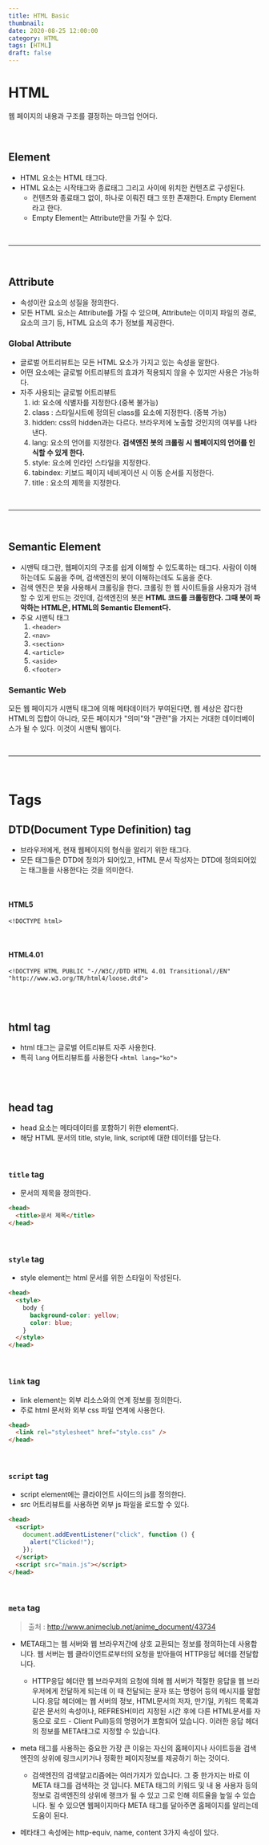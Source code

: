 ```yaml
---
title: HTML Basic
thumbnail: 
date: 2020-08-25 12:00:00
category: HTML
tags: [HTML]
draft: false
---
```


# HTML

웹 페이지의 내용과 구조를 결정하는 마크업 언어다.

<br>

## Element

- HTML 요소는 HTML 태그다.
- HTML 요소는 시작태그와 종료태그 그리고 사이에 위치한 컨텐츠로 구성된다.
  - 컨텐츠와 종료태그 없이, 하나로 이뤄진 태그 또한 존재한다. Empty Element라고 한다.
  - Empty Element는 Attribute만을 가질 수 있다.

<br>
<hr>
<br>

## Attribute

- 속성이란 요소의 성질을 정의한다.
- 모든 HTML 요소는 Attribute를 가질 수 있으며, Attribute는 이미지 파일의 경로, 요소의 크기 등, HTML 요소의 추가 정보를 제공한다.

### Global Attribute

- 글로벌 어트리뷰트는 모든 HTML 요소가 가지고 있는 속성을 말한다.
- 어떤 요소에는 글로벌 어트리뷰트의 효과가 적용되지 않을 수 있지만 사용은 가능하다.
- 자주 사용되는 글로벌 어트리뷰트
  1. id: 요소에 식별자를 지정한다.(중복 불가능)
  2. class : 스타일시트에 정의된 class를 요소에 지정한다. (중복 가능)
  3. hidden: css의 hidden과는 다르다. 브라우저에 노출할 것인지의 여부를 나타낸다.
  4. lang: 요소의 언어를 지정한다. **검색엔진 봇의 크롤링 시 웹페이지의 언어를 인식할 수 있게 한다.**
  5. style: 요소에 인라인 스타일을 지정한다.
  6. tabindex: 키보드 페이지 네비게이션 시 이동 순서를 지정한다.
  7. title : 요소의 제목을 지정한다.

<br>
<hr>
<br>

## Semantic Element

- 시맨틱 태그란, 웹페이지의 구조를 쉽게 이해할 수 있도록하는 태그다. 사람이 이해하는데도 도움을 주며, 검색엔진의 봇이 이해하는데도 도움을 준다.
- 검색 엔진은 봇을 사용해서 크롤링을 한다. 크롤링 한 웹 사이트들을 사용자가 검색할 수 있게 만드는 것인데, 검색엔진의 봇은 **HTML 코드를 크롤링한다. 그때 봇이 파악하는 HTML은, HTML의 Semantic Element다.**
- 주요 시맨틱 태그
  1. `<header>`
  2. `<nav>`
  3. `<section>`
  4. `<article>`
  5. `<aside>`
  6. `<footer>`

### Semantic Web

모든 웹 페이지가 시맨틱 태그에 의해 메타데이터가 부여된다면, 웹 세상은 잡다한 HTML의 집합이 아니라, 모든 페이지가 "의미"와 "관련"을 가지는 거대한 데이터베이스가 될 수 있다. 이것이 시맨틱 웹이다.

<br>
<hr>
<br>

# Tags

## DTD(Document Type Definition) tag

- 브라우저에게, 현재 웹페이지의 형식을 알리기 위한 태그다.
- 모든 태그들은 DTD에 정의가 되어있고, HTML 문서 작성자는 DTD에 정의되어있는 태그들을 사용한다는 것을 의미한다.

<br>

#### HTML5

`<!DOCTYPE html>`

<br>

#### HTML4.01

`<!DOCTYPE HTML PUBLIC "-//W3C//DTD HTML 4.01 Transitional//EN" "http://www.w3.org/TR/html4/loose.dtd">`

<br>
<br>

## html tag

- html 태그는 글로벌 어트리뷰트 자주 사용한다.
- 특히 `lang` 어트리뷰트를 사용한다 `<html lang="ko">`

<br>
<br>

## head tag

- head 요소는 메타데이터를 포함하기 위한 element다.
- 해당 HTML 문서의 title, style, link, script에 대한 데이터를 담는다.

<br>

### `title` tag

- 문서의 제목을 정의한다.

```html
<head>
  <title>문서 제목</title>
</head>
```

<br>

### `style` tag

- style element는 html 문서를 위한 스타일이 작성된다.

```html
<head>
  <style>
    body {
      background-color: yellow;
      color: blue;
    }
  </style>
</head>
```

<br>

### `link` tag

- link element는 외부 리소스와의 연계 정보를 정의한다.
- 주로 html 문서와 외부 css 파일 연계에 사용한다.

```html
<head>
  <link rel="stylesheet" href="style.css" />
</head>
```

<br>

### `script` tag

- script element에는 클라이언트 사이드의 js를 정의한다.
- src 어트리뷰트를 사용하면 외부 js 파일을 로드할 수 있다.

```html
<head>
  <script>
    document.addEventListener("click", function () {
      alert("Clicked!");
    });
  </script>
  <script src="main.js"></script>
</head>
```

<br>

### `meta` tag

> 출처 : http://www.animeclub.net/anime_document/43734

- META태그는 웹 서버와 웹 브라우저간에 상호 교환되는 정보를 정의하는데 사용합니다. 웹 서버는 웹 클라이언트로부터의 요청을 받아들여 HTTP응답 헤더를 전달합니다.

  - HTTP응답 헤더란 웹 브라우저의 요청에 의해 웹 서버가 적절한 응답을 웹 브라우저에게 전달하게 되는데 이 때 전달되는 문자 또는 명령어 등의 메시지를 말합니다.응답 헤더에는 웹 서버의 정보, HTML문서의 저자, 만기일, 키워드 목록과 같은 문서의 속성이나, REFRESH(미리 지정된 시간 후에 다른 HTML문서를 자동으로 로드 - Client Pull)등의 명령어가 포함되어 있습니다. 이러한 응답 헤더의 정보를 META태그로 지정할 수 있습니다.

- meta 태그를 사용하는 중요한 가장 큰 이유는 자신의 홈페이지나 사이트등을 검색엔진의 상위에 링크시키거나 정확한 페이지정보를 제공하기
  하는 것이다.

  - 검색엔진의 검색알고리즘에는 여러가지가 있습니다. 그 중 한가지는
    바로 이 META 태그를 검색하는 것 입니다. META 태그의 키워드 및 내
    용 사용자 등의 정보로 검색엔진의 상위에 랭크가 될 수 있고 그로 인해 히트율을 높일 수 있습니다. 될 수 있으면 웹페이지마다 META 태그를 달아주면 홈페이지를 알리는데 도움이 된다.

- 메타태그 속성에는 http-equiv, name, content 3가지 속성이 있다.
